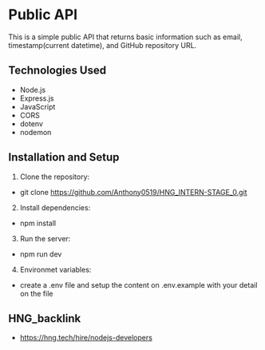 # Public API
This is a simple public API that returns basic information such as email, timestamp(current datetime), and GitHub repository URL.

## Technologies Used
- Node.js
- Express.js
- JavaScript
- CORS
- dotenv
- nodemon

## Installation and Setup
1. Clone the repository:
  - git clone https://github.com/Anthony0519/HNG_INTERN-STAGE_0.git
2. Install dependencies:
  - npm install
3. Run the server:
  - npm run dev
4. Environmet variables:
  - create a .env file and setup the content on .env.example with your detail on the file

## HNG_backlink
  - https://hng.tech/hire/nodejs-developers